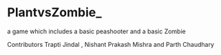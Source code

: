 # PlantvsZombie_

a game which includes a basic peashooter and a basic Zombie

Contributors
Trapti Jindal , Nishant Prakash Mishra and Parth Chaudhary